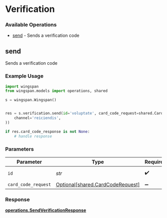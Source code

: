 # Verification

### Available Operations

* [send](#send) - Sends a verification code

## send

Sends a verification code

### Example Usage

```python
import wingspan
from wingspan.models import operations, shared

s = wingspan.Wingspan()


res = s.verification.send(id='voluptate', card_code_request=shared.CardCodeRequest(
    channel='reiciendis',
))

if res.card_code_response is not None:
    # handle response
```

### Parameters

| Parameter                                                                  | Type                                                                       | Required                                                                   | Description                                                                |
| -------------------------------------------------------------------------- | -------------------------------------------------------------------------- | -------------------------------------------------------------------------- | -------------------------------------------------------------------------- |
| `id`                                                                       | *str*                                                                      | :heavy_check_mark:                                                         | Unique identifier                                                          |
| `card_code_request`                                                        | [Optional[shared.CardCodeRequest]](../../models/shared/cardcoderequest.md) | :heavy_minus_sign:                                                         | N/A                                                                        |


### Response

**[operations.SendVerificationResponse](../../models/operations/sendverificationresponse.md)**

